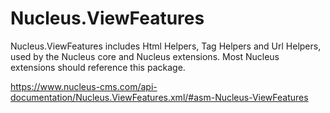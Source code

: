 ﻿# Nucleus.ViewFeatures
Nucleus.ViewFeatures includes Html Helpers, Tag Helpers and Url Helpers, used by the Nucleus core and Nucleus extensions. Most 
Nucleus extensions should reference this package.

https://www.nucleus-cms.com/api-documentation/Nucleus.ViewFeatures.xml/#asm-Nucleus-ViewFeatures
